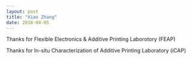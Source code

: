 ```yaml
---
layout: post
title: "Xiao Zhang"
date: 2018-04-05
---
```


<p>Thanks for Flexible Electronics & Additive Printing Laborotory (FEAP)
<p>Thanks for In-situ Characterization of Additive Printing Laboratory (iCAP)
